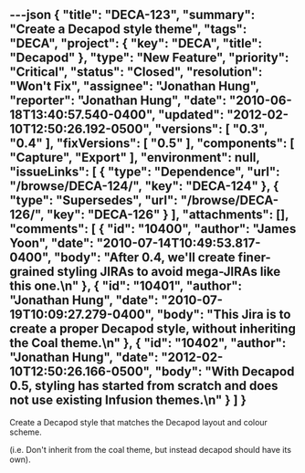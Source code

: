 ---json
{
  "title": "DECA-123",
  "summary": "Create a Decapod style theme",
  "tags": "DECA",
  "project": {
    "key": "DECA",
    "title": "Decapod"
  },
  "type": "New Feature",
  "priority": "Critical",
  "status": "Closed",
  "resolution": "Won't Fix",
  "assignee": "Jonathan Hung",
  "reporter": "Jonathan Hung",
  "date": "2010-06-18T13:40:57.540-0400",
  "updated": "2012-02-10T12:50:26.192-0500",
  "versions": [
    "0.3",
    "0.4"
  ],
  "fixVersions": [
    "0.5"
  ],
  "components": [
    "Capture",
    "Export"
  ],
  "environment": null,
  "issueLinks": [
    {
      "type": "Dependence",
      "url": "/browse/DECA-124/",
      "key": "DECA-124"
    },
    {
      "type": "Supersedes",
      "url": "/browse/DECA-126/",
      "key": "DECA-126"
    }
  ],
  "attachments": [],
  "comments": [
    {
      "id": "10400",
      "author": "James Yoon",
      "date": "2010-07-14T10:49:53.817-0400",
      "body": "After 0.4, we'll create finer-grained styling JIRAs to avoid mega-JIRAs like this one.\n"
    },
    {
      "id": "10401",
      "author": "Jonathan Hung",
      "date": "2010-07-19T10:09:27.279-0400",
      "body": "This Jira is to create a proper Decapod style, without inheriting the Coal theme.\n"
    },
    {
      "id": "10402",
      "author": "Jonathan Hung",
      "date": "2012-02-10T12:50:26.166-0500",
      "body": "With Decapod 0.5, styling has started from scratch and does not use existing Infusion themes.\n"
    }
  ]
}
---
Create a Decapod style that matches the Decapod layout and colour scheme.

(i.e. Don't inherit from the coal theme, but instead decapod should have its own).

        